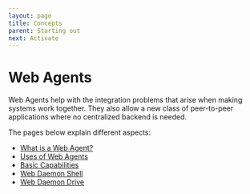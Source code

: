 ```yaml
---
layout: page
title: Concepts
parent: Starting out
next: Activate
---
```

# Web Agents
Web Agents help with the integration problems that arise when making systems work together.
They also allow a new class of peer-to-peer applications where no centralized backend is needed.

The pages below explain different aspects:

- [What is a Web Agent?](whatis)
- [Uses of Web Agents](uses)
- [Basic Capabilities](basics)
- [Web Daemon Shell](shell)
- [Web Daemon Drive](drive)
